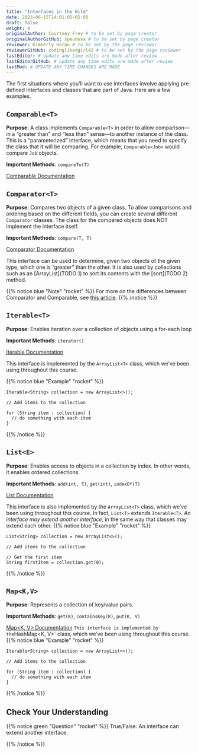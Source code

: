 ```yaml
---
title: "Interfaces in the Wild"
date: 2023-06-15T14:01:05-05:00
draft: false
weight: 4
originalAuthor: Courtney Frey # to be set by page creator
originalAuthorGitHub: speudusa # to be set by page creator
reviewer: Kimberly Horan # to be set by the page reviewer
reviewerGitHub: codinglikeagirl42 # to be set by the page reviewer
lastEditor: # update any time edits are made after review
lastEditorGitHub: # update any time edits are made after review
lastMod: # UPDATE ANY TIME CHANGES ARE MADE
---
```

The first situations where you’ll want to use interfaces involve applying pre-defined interfaces and classes that are part of Java. Here are a few examples.

## `Comparable<T>`
**Purpose**: A class implements `Comparable<T>` in order to allow comparison—in a “greater than” and “less than” sense—to another instance of the class. This is a “parameterized” interface, which means that you need to specify the class that it will be comparing. For example, `Comparable<Job>` would compare `Job` objects.

**Important Methods**: `compareTo(T)`

[Comparable<T> Documentation](https://docs.oracle.com/en/java/javase/17/docs/api/java.base/java/lang/Comparable.html)

## `Comparator<T>`
**Purpose**: Compares two objects of a given class. To allow comparisons and ordering based on the different fields, you can create several different `Comparator` classes. The class for the compared objects does NOT implement the interface itself.

**Important Methods**: `compare(T, T)`

[Comparator<T> Documentation](https://docs.oracle.com/en/java/javase/17/docs/api/java.base/java/util/Comparator.html)

<!-- TODO: link 1 & 2 back to chapter 3.4 -->
This interface can be used to determine, given two objects of the given type, which one is “greater” than the other. It is also used by collections such as an [ArrayList](TODO 1) to sort its contents with the [sort](TODO 2) method.

{{% notice blue "Note" "rocket" %}} 
 For more on the differences between Comparator and Comparable, see [this article](https://www.javatpoint.com/difference-between-comparable-and-comparator).
{{% /notice %}}

## `Iterable<T>`
**Purpose**: Enables iteration over a collection of objects using a for-each loop

**Important Methods**: `iterator()`

[Iterable<T> Documentation](https://docs.oracle.com/en/java/javase/17/docs/api/java.base/java/lang/Iterable.html)

This interface is implemented by the `ArrayList<T>` class, which we’ve been using throughout this course.

{{% notice blue "Example" "rocket" %}} 
 ```java{linenos=table,hl_lines=[],linenostart=1}
Iterable<String> collection = new ArrayList<>();

// Add items to the collection

for (String item : collection) {
   // do something with each item
}
```
{{% /notice %}}

## `List<E>`
**Purpose**: Enables access to objects in a collection by index. In other words, it enables ordered collections.

**Important Methods**: `add(int, T)`, `get(int)`, `indexOf(T)`

[List<T> Documentation](https://docs.oracle.com/en/java/javase/17/docs/api/java.base/java/util/List.html)

This interface is also implemented by the `ArrayList<T>` class, which we’ve been using throughout this course. In fact, `List<T>` extends `Iterable<T>`. _An interface may extend another interface_, in the same way that classes may extend each other.
{{% notice blue "Example" "rocket" %}} 
 ```java{linenos=table,hl_lines=[],linenostart=1}
List<String> collection = new ArrayList<>();

// Add items to the collection

// Get the first item
String firstItem = collection.get(0);
```
{{% /notice %}}

## `Map<K,V>`
**Purpose**: Represents a collection of key/value pairs.

**Important Methods**: `get(K)`, `containsKey(K)`, `put(K, V)`

[Map<K, V> Documentation](https://docs.oracle.com/en/java/javase/17/docs/api/java.base/java/util/Map.html)
`
This interface is implemented by the `HashMap<K, V>` class, which we’ve been using throughout this course.
{{% notice blue "Example" "rocket" %}} 
 ```java{linenos=table,hl_lines=[],linenostart=1}
Iterable<String> collection = new ArrayList<>();

// Add items to the collection

for (String item : collection) {
   // do something with each item
}
```
{{% /notice %}}

## Check Your Understanding

{{% notice green  "Question" "rocket" %}} 
 True/False: An interface can extend another interface.
 <!-- ans: true -->
{{% /notice %}}
